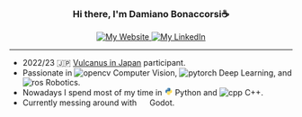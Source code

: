 <h3 align="center">Hi there, I'm Damiano Bonaccorsi☕</h3>

<p align="center">
  <a href="https://ozerodb.github.io/">
    <img alt="My Website" title="My Website" src="https://img.shields.io/badge/website-black.svg?&style=for-the-badge&logo=readme&logoColor=white">
  </a>
  <a href="https://www.linkedin.com/in/damiano-bonaccorsi/">
    <img alt="My LinkedIn" title="My LinkedIn" src="https://img.shields.io/badge/linkedin-0a66c2.svg?&style=for-the-badge&logo=linkedin&logoColor=white">
  </a>
</p>

---

- 2022/23 🇯🇵 [Vulcanus in Japan](https://www.eu-japan.eu/events/vulcanus-japan) participant.
- Passionate in <img src="https://www.vectorlogo.zone/logos/opencv/opencv-icon.svg" alt="opencv" width="15" height="15"/> Computer Vision, <img src="https://www.vectorlogo.zone/logos/pytorch/pytorch-icon.svg" alt="pytorch" width="15" height="15"/> Deep Learning, and <img src="https://cdn.jsdelivr.net/gh/devicons/devicon@latest/icons/ros/ros-original.svg" alt="ros" width="15" height="15"/> Robotics.
- Nowadays I spend most of my time in <img src="https://raw.githubusercontent.com/devicons/devicon/master/icons/python/python-original.svg" alt="python" width="15" height="15"/> Python and <img src="https://cdn.jsdelivr.net/gh/devicons/devicon@latest/icons/cplusplus/cplusplus-original.svg"  alt="cpp" width="15" height="15"/> C++.
- Currently messing around with <img src="https://cdn.jsdelivr.net/gh/devicons/devicon/icons/godot/godot-original.svg" width="15" height="15"/> Godot.
